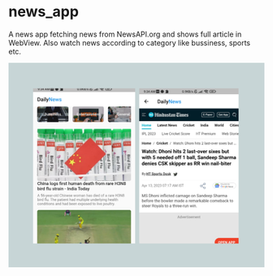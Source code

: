 # news_app

A news app fetching news from NewsAPI.org and shows full article in WebView.
Also watch news according to category like bussiness, sports etc.


![Screenshots](https://github.com/Balendrasingh2210/News-app/blob/main/assets/files/1681447499728.png?raw=true)

